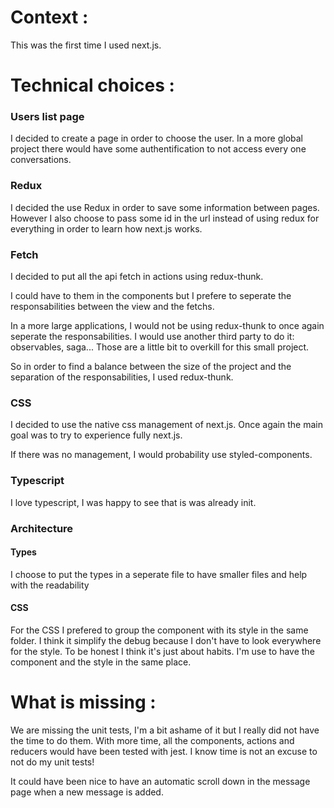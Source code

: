 # Context :

This was the first time I used next.js.

# Technical choices :

### Users list page

I decided to create a page in order to choose the user. In a more global project there would have some authentification to not access every one conversations.

### Redux

I decided the use Redux in order to save some information between pages. However I also choose to pass some id in the url instead of using redux for everything in order to learn how next.js works.

### Fetch

I decided to put all the api fetch in actions using redux-thunk.

I could have to them in the components but I prefere to seperate the responsabilities between the view and the fetchs.

In a more large applications, I would not be using redux-thunk to once again seperate the responsabilities. I would use another third party to do it: observables, saga... Those are a little bit to overkill for this small project.

So in order to find a balance between the size of the project and the separation of the responsabilities, I used redux-thunk.

### CSS

I decided to use the native css management of next.js. Once again the main goal was to try to experience fully next.js.

If there was no management, I would probability use styled-components.

### Typescript

I love typescript, I was happy to see that is was already init.

### Architecture

#### Types

I choose to put the types in a seperate file to have smaller files and help with the readability

#### CSS

For the CSS I prefered to group the component with its style in the same folder. I think it simplify the debug because I don't have to look everywhere for the style. To be honest I think it's just about habits. I'm use to have the component and the style in the same place.

# What is missing :

We are missing the unit tests, I'm a bit ashame of it but I really did not have the time to do them. With more time, all the components, actions and reducers would have been tested with jest. I know time is not an excuse to not do my unit tests!

It could have been nice to have an automatic scroll down in the message page when a new message is added.
